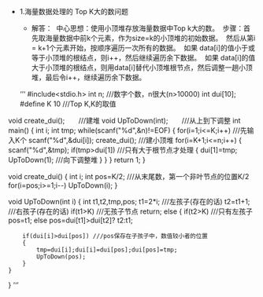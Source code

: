 - 1.海量数据处理的 Top K大的数问题
  - 解答：
  中心思想：使用小顶堆存放海量数据中Top k大的数。
  步骤：首先取海量数据中前k个元素，作为size=k的小顶堆的初始数据。
  然后从第i = k+1个元素开始，按顺序遍历一次所有的数据。
  如果 data[i]的值小于或等于小顶堆的根结点，则i++，然后继续遍历余下数据。
  如果 data[i]的值大于小顶堆的根结点，则用data[i]替代小顶堆根节点，然后调整一趟小顶堆，最后令i++，继续遍历余下数据。
  
  ‘’‘
  #include<stdio.h>
int n;  ///数字个数，n很大(n>10000)
int dui[10];
#define K 10    ///Top K,K的取值

void create_dui();　　///建堆
void UpToDown(int);　　///从上到下调整
int main()
{
    int i;
    int tmp;
    while(scanf("%d",&n)!=EOF)
    {
        for(i=1;i<=K;i++) ///先输入K个
            scanf("%d",&dui[i]);
        create_dui();  ///建小顶堆
        for(i=K+1;i<=n;i++)
        {
            scanf("%d",&tmp);
            if(tmp>dui[1])  ///只有大于根节点才处理
            {
                dui[1]=tmp;
                UpToDown(1);    ///向下调整堆
            }
        }
    }
    return 1;
}

void create_dui()
{
    int i;
    int pos=K/2;      ///从末尾数，第一个非叶节点的位置K/2
    for(i=pos;i>=1;i--)
        UpToDown(i);
}

void UpToDown(int i)
{
    int t1,t2,tmp,pos;
    t1=2*i; ///左孩子(存在的话)
    t2=t1+1;    ///右孩子(存在的话)
    if(t1>K)    ///无孩子节点
        return;
    else
    {
        if(t2>K)  ///只有左孩子
            pos=t1;
        else
            pos=dui[t1]>dui[t2]? t2:t1;

        if(dui[i]>dui[pos]) ///pos保存在子孩子中，数值较小者的位置
        {
            tmp=dui[i];dui[i]=dui[pos];dui[pos]=tmp;
            UpToDown(pos);
        }
    }
}
  ’‘’
